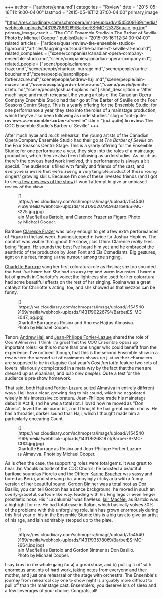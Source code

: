 +++
author = ["authors/jenna.md"]
categories = "Review"
date = "2015-05-16T11:19:00-04:00"
lastmod = "2015-05-16T12:37:00-04:00"
primary_image = "https://res.cloudinary.com/schmopera/image/upload/v1545409169/media/webhook-uploads/1431787866269/BarberES-MC-2537Square.jpg.jpg"
primary_image_credit = "The COC Ensemble Studio in The Barber of Seville. Photo by Michael Cooper."
publishDate = "2015-05-16T12:34:00-04:00"
related_articles = ["articles/quasi-review-the-ensemble-studios-figaro.md","articles/laughing-out-loud-the-barber-of-seville-at-eno.md"]
related_companies = ["scene/companies/canadian-opera-company-ensemble-studio.md","scene/companies/canadian-opera-company.md"]
related_people = ["scene/people/clarence-frazer.md","scene/people/charlotte-burrage.md","scene/people/karine-boucher.md","scene/people/jeanphilippe-fortierlazure.md","scene/people/andrew-haji.md","scene/people/iain-macneil.md","scene/people/gordon-bintner.md","scene/people/jennifer-szeto.md","scene/people/joshua-hopkins.md"]
short_description = "After much hype and much rehearsal, the young artists of the Canadian Opera Company Ensemble Studio had their go at The Barber of Seville on the Four Seasons Centre Stage. This is a yearly offering for the Ensemble Studio; for one performance a year, they step into the roles of a mainstage production, which they&#039;ve also been following as understudies."
slug = "not-quite-review-coc-ensemble-barber-of-seville"
title = "(not quite) In review: The COC Ensemble Studio&#039;s Barber of Seville"
+++

After much hype and *much* rehearsal, the young artists of the Canadian Opera Company Ensemble Studio had their go at *The Barber of Seville* on the Four Seasons Centre Stage. This is a yearly offering for the Ensemble Studio; for one performance a year, they step into the roles of a mainstage production, which they've also been following as understudies. As much as there's the obvious hard work involved, this performance is always a bit special. The audience is filled with family and friends of the cast, and everyone is aware that we're seeing a very tangible product of these young singers' growing skills. Because I'm one of these invested friends (and I got to see [a few previews of the show](/a-preview-of-the-barber-of-seville-from-the-coc-ensemble-studio/)) I won't attempt to give an unbiased review of the show. 

<figure data-type="image">
![](https://res.cloudinary.com/schmopera/image/upload/v1545409169/media/webhook-uploads/1431790207959/BarberES-MC-3225.jpg.jpg)
<figcaption>Iain MacNeil as Bartolo, and Clarence Frazer as Figaro. Photo by Michael Cooper.</figcaption>
</figure>

Baritone [Clarence Frazer](/scene/people/clarence-frazer/) was lucky enough to get a few extra performances of Figaro in the last week, having stepped in twice for Joshua Hopkins. The comfort was visible throughout the show, plus I think Clarence *really* likes being Figaro. He sounds the best I've heard him yet, and he embraced the aesthetic of the production by Joan Font and Els Comediants. Big gestures, light on his feet, finding all the humour among the singing. 

[Charlotte Burrage](/scene/people/charlotte-burrage/) sang her first coloratura role as Rosina; she too sounded the best I've heard her. She had an easy top and warm low notes. I heard a lot of growth in Charlotte's voice; the lightness she used for her coloratura had some beautiful effects on the rest of her singing. Rosina was a great catalyst for Charlotte's acting, too, and she showed us that mezzos can be funny.

<figure data-type="image">
![](https://res.cloudinary.com/schmopera/image/upload/v1545409169/media/webhook-uploads/1431790226794/BarberES-MC-3047.jpg.jpg)
<figcaption>Charlotte Burrage as Rosina and Andrew Haji as Almaviva. Photo by Michael Cooper.</figcaption>
</figure>

Tenors [Andrew Haji](/scene/people/andrew-haji/) and [Jean-Philippe Fortier-Lazure](/scene/people/jean-philippe-fortier-lazure/) shared the role of Count Almaviva. I think it's great that the COC Ensemble opens up important roles like this to more than one singer who could benefit from the experience. I've noticed, though, that this is the second Ensemble show in a row where the second set of castmates shows up just as their characters are supposed to be in disguise (last year's *Così fan tutte* feature two sets of lovers, hilariously complicated in a meta way by the fact that the men are dressed up as Albanians, and *also new people*). Quite a test for the audience's pre-show homework. 

That said, both Haji and Fortier-Lazure suited Almaviva in entirely different ways. Haji has a clear, growing ring to his sound, which he negotiated wisely in his impressive coloratura. Jean-Philippe made his mainstage debut in Act II, and he was a total riot. I loved how he moved as "Don Alonso", loved the air-piano bit, and I thought he had great comic chops. He has a throatier, darker sound than Haji, which I thought made him a particularly endearing Count.

<figure data-type="image">
![](https://res.cloudinary.com/schmopera/image/upload/v1545409169/media/webhook-uploads/1431792681876/BarberES-MC-3363.jpg.jpg)
<figcaption>Charlotte Burrage as Rosina and Jean-Philippe Fortier-Lazure as Almaviva. Photo by Michael Cooper.</figcaption>
</figure>

As is often the case, the supporting roles were total gems. It was great to hear Jan Vaculik outside of the COC Chorus; he boasted a beautiful baritone sound as Fiorello and the Officer. [Karine Boucher](/scene/people/karine-boucher/) was sassy and bored as Berta, and she sang that annoyingly tricky aria with a funny version of her beautiful sound. [Gordon Bintner](/scene/people/gordon-bintner/) was a total hoot as Don Basilio; you can tell Gordon has a dance background; he moved in such an overly-graceful, cartoon-like way, leading with his long legs or even longer prosthetic nose. His "La calunnia" was flawless. [Iain MacNeil](/scene/people/iain-macneil/) as Bartolo was a highlight for me. He had total ease in Italian, which basically solves 80% of the problems with this unforgiving role. Iain has grown enormously during this first year of his in the Ensemble Studio; this is a big task to give an artist of his age, and Iain admirably stepped up to the plate.

<figure data-type="image">
![](https://res.cloudinary.com/schmopera/image/upload/v1545409169/media/webhook-uploads/1431793578069/BarberES-MC-2664.jpg.jpg)
<figcaption>Iain MacNeil as Bartolo and Gordon Bintner as Don Basilio. Photo by Michael Cooper.</figcaption>
</figure>

I say bravi to the whole gang for a) a great show, and b) pulling it off with enormous amounts of hard work, taking notes from everyone and their mother, and just one rehearsal on the stage with orchestra. The Ensemble's journey from rehearsal day one to show night is arguably more difficult to pull off than the mainstage cast. Ensemblers, you deserve lots of sleep and a few beverages of your choice. Congrats, all!
